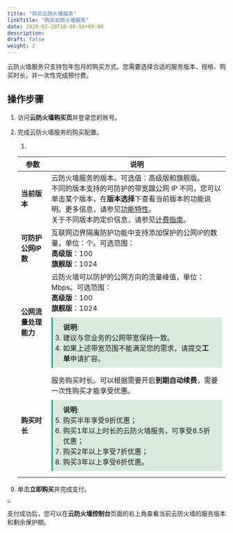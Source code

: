 ```yaml
---
title: "购买云防火墙服务"
linkTitle: "购买云防火墙服务"
date: 2020-02-28T10:08:56+09:00
description:
draft: false
weight: 2
---
```


云防火墙服务只支持包年包月的购买方式。您需要选择合适的服务版本、规格、购买时长，并一次性完成预付费。

## 操作步骤

1. 访问**云防火墙购买页**并登录您的账号。

2. 完成云防火墙服务的购买配置。

   1. 

   | 参数                 | 说明                                                         |
   | -------------------- | ------------------------------------------------------------ |
   | **当前版本**         | 云防火墙服务的版本。可选值：高级版和旗舰版。<br />不同的版本支持的可防护的带宽跟公网 IP 不同，您可以单击某个版本，在**版本选择**下查看当前版本的功能说明。更多信息，请参见[功能特性](../../intro/function)。<br />关于不同版本的定价信息，请参见[计费指南](../../billing/price)。 |
   | **可防护公网IP数**   | 互联网边界隔离防护功能中支持添加保护的公网IP的数量，单位：个。可选范围：<br />**高级版**：100 <br />**旗舰版**：1024 |
   | **公网流量处理能力** | 云防火墙可以防护的公网方向的流量峰值，单位：Mbps。可选范围：  <br />**高级版**：100 <br />**旗舰版**：1024<br /><span style="display: block; background-color: #D8ECDE; padding: 10px 24px; margin: 10px 0; border-left: 3px solid #00a971;"><b>说明</b>:<li>建议与您业务的公网带宽保持一致。</li><li>如果上述带宽范围不能满足您的需求，请提交<b>工单</b>申请扩容。</li></span> |
   | **购买时长**         | 服务购买时长。可以根据需要开启**到期自动续费**，需要一次性购买才能享受优惠。<br /><span style="display: block; background-color: #D8ECDE; padding: 10px 24px; margin: 10px 0; border-left: 3px solid #00a971;"><b>说明</b>:<li>购买半年享受9折优惠；</li><li>购买1年以上时长的云防火墙服务，可享受8.5折优惠；</li><li>购买2年以上享受7折优惠；</li><li>购买3年以上享受6折优惠。</li></span> |


3. 单击**立即购买**并完成支付。

<img src="../_images/fee.png" style="zoom:50%;" />

   支付成功后，您可以在**云防火墙控制台**页面的右上角查看当前云防火墙的服务版本和剩余保护期。

